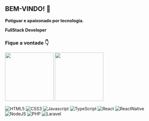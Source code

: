 ## BEM-VINDO! 👋

**Potiguar e apaixonado por tecnologia.**

**FullStack Developer** 

### Fique a vontade 👇

<div>
  <img height="160em" src="https://github-readme-stats.vercel.app/api?username=lucasdias08&theme=dark"/>
  <img height="160em" src="https://github-readme-stats.vercel.app/api/top-langs/?username=lucasdias08&theme=dark"/>
</div>

![HTML5](https://img.shields.io/badge/html5-%23E34F26.svg?style=for-the-badge&logo=html5&logoColor=white)
![CSS3](https://img.shields.io/badge/css3-%231572B6.svg?style=for-the-badge&logo=css3&logoColor=white)
![Javascript](https://img.shields.io/badge/JavaScript-323330?style=for-the-badge&logo=javascript&logoColor=F7DF1E)
![TypeScript](https://img.shields.io/badge/TypeScript-007ACC?style=for-the-badge&logo=typescript&logoColor=white)
![React](https://img.shields.io/badge/React-20232A?style=for-the-badge&logo=react&logoColor=61DAFB)
![ReactNative](https://img.shields.io/badge/React_Native-20232A?style=for-the-badge&logo=react&logoColor=61DAFB)
![NodeJS](https://img.shields.io/badge/node.js-%2343853D.svg?style=for-the-badge&logo=node.js&logoColor=white)
![PHP](https://img.shields.io/badge/php-%23777BB4.svg?style=for-the-badge&logo=php&logoColor=white)
![Laravel](https://img.shields.io/badge/laravel-blue.svg?style=for-the-badge&logo=laravel&logoColor=black)
